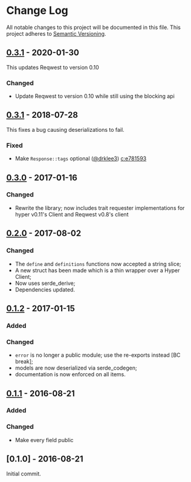 # Change Log

All notable changes to this project will be documented in this file.
This project adheres to [Semantic Versioning](http://semver.org/).

## [0.3.1] - 2020-01-30

This updates Reqwest to version 0.10

### Changed

-   Update Reqwest to version 0.10 while still using the blocking api

## [0.3.1] - 2018-07-28

This fixes a bug causing deserializations to fail.

### Fixed

-   Make `Response::tags` optional ([@drklee3]) [c:e781593]

[c:e781593]: https://github.com/zeyla/urbandictionary.rs/commit/e781593b2ecade8552c0320aeae3fa4550614be7

## [0.3.0] - 2017-01-16

### Changed

-   Rewrite the library; now includes trait requester implementations for
    hyper v0.11's Client and Reqwest v0.8's client

## [0.2.0] - 2017-08-02

### Changed

-   The `define` and `definitions` functions now accepted a string slice;
-   A new struct has been made which is a thin wrapper over a Hyper Client;
-   Now uses serde_derive;
-   Dependencies updated.

## [0.1.2] - 2017-01-15

### Added

### Changed

-   `error` is no longer a public module; use the re-exports instead [BC break];
-   models are now deserialized via serde_codegen;
-   documentation is now enforced on all items.

## [0.1.1] - 2016-08-21

### Added

### Changed

-   Make every field public

## [0.1.0] - 2016-08-21

Initial commit.

[@drklee3]: https://github.com/drklee3
[0.3.1]: https://github.com/zeyla/urbandictionary.rs/compare/v0.3.0...v0.3.1
[0.3.0]: https://github.com/zeyla/urbandictionary.rs/compare/v0.2.0...v0.3.0
[0.2.0]: https://github.com/zeyla/urbandictionary.rs/compare/v0.1.2...v0.2.0
[0.1.2]: https://github.com/zeyla/urbandictionary.rs/compare/v0.1.1...v0.1.2
[0.1.1]: https://github.com/zeyla/urbandictionary.rs/compare/v0.1.0...v0.1.1
